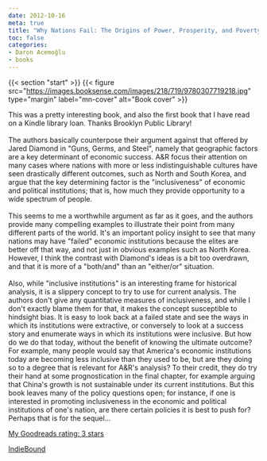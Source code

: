 ```yaml
---
date: 2012-10-16
meta: true
title: "Why Nations Fail: The Origins of Power, Prosperity, and Poverty"
toc: false
categories:
- Daron Acemoğlu
- books
---
```


{{< section "start" >}}
{{< figure src="https://images.booksense.com/images/218/719/9780307719218.jpg" type="margin" label="mn-cover" alt="Book cover" >}}

This was a pretty interesting book, and also the first book that I have read on a Kindle library loan. Thanks Brooklyn Public Library!<br /><br />The authors basically counterpose their argument against that offered by Jared Diamond in "Guns, Germs, and Steel", namely that geographic factors are a key determinant of economic success. A&amp;R focus their attention on many cases where nations with more or less indistinguishable cultures have seen drastically different outcomes, such as North and South Korea, and argue that the key determining factor is the "inclusiveness" of economic and political institutions; that is, how much they provide opportunity to a wide spectrum of people. <br /><br />This seems to me a worthwhile argument as far as it goes, and the authors provide many compelling examples to illustrate their point from many different parts of the world. It's an important policy insight to see that many nations may have "failed" economic institutions because the elites are better off that way, and not just in obvious examples such as North Korea. However, I think the contrast with Diamond's ideas is a bit too overdrawn, and that it is more of a "both/and" than an "either/or" situation.<br /><br />Also, while "inclusive institutions" is an interesting frame for historical analysis, it is a slippery concept to try to use for current analysis. The authors don't give any quantitative measures of inclusiveness, and while I don't exactly blame them for that, it makes the concept susceptible to hindsight bias. It is easy to look back at a failed state and see the ways in which its institutions were extractive, or conversely to look at a success story and enumerate ways in which its institutions were inclusive. But how do we do that today, without the benefit of knowing the ultimate outcome? For example, many people would say that America's economic institutions today are becoming less inclusive than they used to be, but are they doing so to a degree that is relevant for A&amp;R's analysis? To their credit, they do try their hand at some prognostication in the final chapter, for example arguing that China's growth is not sustainable under its current institutions. But this book leaves many of the policy questions open; for instance, if one is interested in promoting inclusiveness in the economic and political institutions of one's nation, are there certain policies it is best to push for? Perhaps that is for the sequel...

[My Goodreads rating: 3 stars](https://www.goodreads.com/review/show/429954595)  

[IndieBound](https://www.indiebound.org/book/9780307719218)
